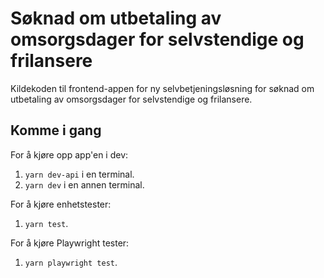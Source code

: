 # Søknad om utbetaling av omsorgsdager for selvstendige og frilansere

Kildekoden til frontend-appen for ny selvbetjeningsløsning for
søknad om utbetaling av omsorgsdager for selvstendige og frilansere.

## Komme i gang

For å kjøre opp app'en i dev:

1. `yarn dev-api` i en terminal.
2. `yarn dev` i en annen terminal.

For å kjøre enhetstester:

1.  `yarn test`.

For å kjøre Playwright tester:

1. `yarn playwright test`.

